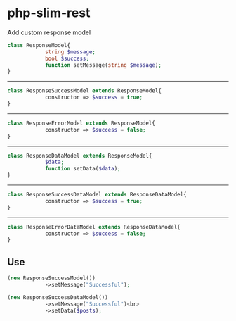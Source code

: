 # php-slim-rest
Add custom response model
<br>


```php
class ResponseModel{
            string $message;
            bool $success;
            function setMessage(string $message);
}
```
<hr>

```php
class ResponseSuccessModel extends ResponseModel{
            constructor => $success = true;
}
```
<hr>

```php
class ResponseErrorModel extends ResponseModel{
            constructor => $success = false;
}
```
<hr>

```php
class ResponseDataModel extends ResponseModel{
            $data;
            function setData($data);
}
```
<hr>

```php
class ResponseSuccessDataModel extends ResponseDataModel{
            constructor => $success = true;
}
```

<hr>

```php
class ResponseErrorDataModel extends ResponseDataModel{
            constructor => $success = false;
}
```

<h2>Use</h2>

```php
(new ResponseSuccessModel())
            ->setMessage("Successful");

(new ResponseSuccessDataModel())
            ->setMessage("Successful")<br>
            ->setData($posts);
            
```

